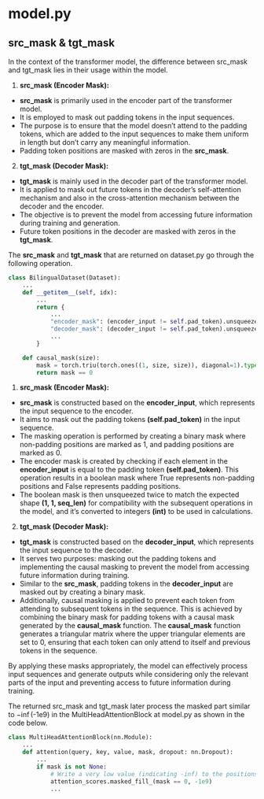 # model.py
## src_mask & tgt_mask
In the context of the transformer model, the difference between src_mask and tgt_mask lies in their usage within the model.

1. **src_mask (Encoder Mask):**    
- **src_mask** is primarily used in the encoder part of the transformer model.  
- It is employed to mask out padding tokens in the input sequences.  
- The purpose is to ensure that the model doesn’t attend to the padding tokens, which are added to the input sequences to make them uniform in length but don’t carry any meaningful information.  
- Padding token positions are masked with zeros in the **src_mask**.  

2. **tgt_mask (Decoder Mask):**    
- **tgt_mask** is mainly used in the decoder part of the transformer model.  
- It is applied to mask out future tokens in the decoder’s self-attention mechanism and also in the cross-attention mechanism between the decoder and the encoder.    
- The objective is to prevent the model from accessing future information during training and generation.  
- Future token positions in the decoder are masked with zeros in the **tgt_mask**.


The **src_mask** and **tgt_mask** that are returned on dataset.py go through the following operation.

```py
class BilingualDataset(Dataset):
    ...
    def __getitem__(self, idx):
        ...
        return {
            ...
            "encoder_mask": (encoder_input != self.pad_token).unsqueeze(0).unsqueeze(0).int(), # (1, 1, seq_len)
            "decoder_mask": (decoder_input != self.pad_token).unsqueeze(0).int() & causal_mask(decoder_input.size(0)), # (1, seq_len) & (1, seq_len, seq_len)
            ...
        }

    def causal_mask(size):
        mask = torch.triu(torch.ones((1, size, size)), diagonal=1).type(torch.int)
        return mask == 0
```

1. **src_mask (Encoder Mask):**  
- **src_mask** is constructed based on the **encoder_input**, which represents the input sequence to the encoder.  
- It aims to mask out the padding tokens **(self.pad_token)** in the input sequence.  
- The masking operation is performed by creating a binary mask where non-padding positions are marked as 1, and padding positions are marked as 0.  
- The encoder mask is created by checking if each element in the **encoder_input** is equal to the padding token **(self.pad_token)**. This operation results in a boolean mask where True represents non-padding positions and False represents padding positions.
- The boolean mask is then unsqueezed twice to match the expected shape **(1, 1, seq_len)** for compatibility with the subsequent operations in the model, and it’s converted to integers **(int)** to be used in calculations.

2. **tgt_mask (Decoder Mask):**  
- **tgt_mask** is constructed based on the **decoder_input**, which represents the input sequence to the decoder.
- It serves two purposes: masking out the padding tokens and implementing the causal masking to prevent the model from accessing future information during training.  
- Similar to the **src_mask**, padding tokens in the **decoder_input** are masked out by creating a binary mask.  
- Additionally, causal masking is applied to prevent each token from attending to subsequent tokens in the sequence. This is achieved by combining the binary mask for padding tokens with a causal mask generated by the **causal_mask** function. The **causal_mask** function generates a triangular matrix where the upper triangular elements are set to 0, ensuring that each token can only attend to itself and previous tokens in the sequence.

By applying these masks appropriately, the model can effectively process input sequences and generate outputs while considering only the relevant parts of the input and preventing access to future information during training.

The returned src_mask and tgt_mask later process the masked part similar to $-\inf$(-1e9) in the MultiHeadAttentionBlock at model.py as shown in the code below.

```py
class MultiHeadAttentionBlock(nn.Module):
    ...
    def attention(query, key, value, mask, dropout: nn.Dropout):
        ...
        if mask is not None:
            # Write a very low value (indicating -inf) to the positions where mask == 0
            attention_scores.masked_fill_(mask == 0, -1e9)
            ...
```







